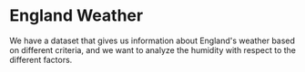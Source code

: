 # England Weather
 We have a dataset that gives us information about England's weather based on different criteria, and we want to analyze the humidity with respect to the different factors.
